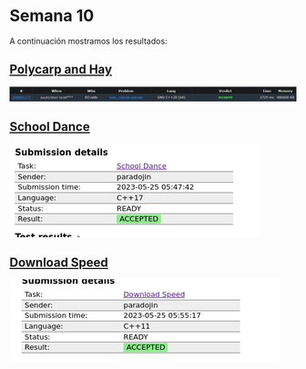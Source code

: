 # Semana 10

A continuación mostramos los resultados:

## [Polycarp and Hay](https://github.com/Konnits/INF349-Programacion-competitiva/blob/master/W10/polycarp_and_hay.cpp)
![Polycarp and Hay](https://github.com/Konnits/INF349-Programacion-competitiva/blob/master/W10/Images/polycarp_and_hay.png)

## [School Dance](https://github.com/Konnits/INF349-Programacion-competitiva/blob/master/W10/school_dance.cpp)
![School Dance](https://github.com/Konnits/INF349-Programacion-competitiva/blob/master/W10/Images/school_dance.png)

## [Download Speed](https://github.com/Konnits/INF349-Programacion-competitiva/blob/master/W10/dowload_speed.cpp)
![Download Speed](https://github.com/Konnits/INF349-Programacion-competitiva/blob/master/W10/Images/download_speed.png)